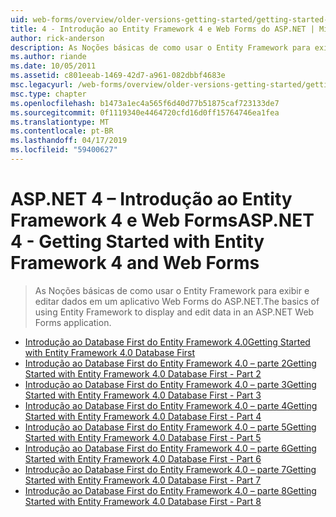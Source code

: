 ```yaml
---
uid: web-forms/overview/older-versions-getting-started/getting-started-with-ef/index
title: 4 - Introdução ao Entity Framework 4 e Web Forms do ASP.NET | Microsoft Docs
author: rick-anderson
description: As Noções básicas de como usar o Entity Framework para exibir e editar dados em um aplicativo Web Forms do ASP.NET.
ms.author: riande
ms.date: 10/05/2011
ms.assetid: c801eeab-1469-42d7-a961-082dbbf4683e
msc.legacyurl: /web-forms/overview/older-versions-getting-started/getting-started-with-ef
msc.type: chapter
ms.openlocfilehash: b1473a1ec4a565f6d40d77b51875caf723133de7
ms.sourcegitcommit: 0f1119340e4464720cfd16d0ff15764746ea1fea
ms.translationtype: MT
ms.contentlocale: pt-BR
ms.lasthandoff: 04/17/2019
ms.locfileid: "59400627"
---
```

# <a name="aspnet-4---getting-started-with-entity-framework-4-and-web-forms"></a><span data-ttu-id="d27f4-103">ASP.NET 4 – Introdução ao Entity Framework 4 e Web Forms</span><span class="sxs-lookup"><span data-stu-id="d27f4-103">ASP.NET 4 - Getting Started with Entity Framework 4 and Web Forms</span></span>

> <span data-ttu-id="d27f4-104">As Noções básicas de como usar o Entity Framework para exibir e editar dados em um aplicativo Web Forms do ASP.NET.</span><span class="sxs-lookup"><span data-stu-id="d27f4-104">The basics of using Entity Framework to display and edit data in an ASP.NET Web Forms application.</span></span>


- [<span data-ttu-id="d27f4-105">Introdução ao Database First do Entity Framework 4.0</span><span class="sxs-lookup"><span data-stu-id="d27f4-105">Getting Started with Entity Framework 4.0 Database First</span></span>](the-entity-framework-and-aspnet-getting-started-part-1.md)
- [<span data-ttu-id="d27f4-106">Introdução ao Database First do Entity Framework 4.0 – parte 2</span><span class="sxs-lookup"><span data-stu-id="d27f4-106">Getting Started with Entity Framework 4.0 Database First - Part 2</span></span>](the-entity-framework-and-aspnet-getting-started-part-2.md)
- [<span data-ttu-id="d27f4-107">Introdução ao Database First do Entity Framework 4.0 – parte 3</span><span class="sxs-lookup"><span data-stu-id="d27f4-107">Getting Started with Entity Framework 4.0 Database First - Part 3</span></span>](the-entity-framework-and-aspnet-getting-started-part-3.md)
- [<span data-ttu-id="d27f4-108">Introdução ao Database First do Entity Framework 4.0 – parte 4</span><span class="sxs-lookup"><span data-stu-id="d27f4-108">Getting Started with Entity Framework 4.0 Database First - Part 4</span></span>](the-entity-framework-and-aspnet-getting-started-part-4.md)
- [<span data-ttu-id="d27f4-109">Introdução ao Database First do Entity Framework 4.0 – parte 5</span><span class="sxs-lookup"><span data-stu-id="d27f4-109">Getting Started with Entity Framework 4.0 Database First - Part 5</span></span>](the-entity-framework-and-aspnet-getting-started-part-5.md)
- [<span data-ttu-id="d27f4-110">Introdução ao Database First do Entity Framework 4.0 – parte 6</span><span class="sxs-lookup"><span data-stu-id="d27f4-110">Getting Started with Entity Framework 4.0 Database First - Part 6</span></span>](the-entity-framework-and-aspnet-getting-started-part-6.md)
- [<span data-ttu-id="d27f4-111">Introdução ao Database First do Entity Framework 4.0 – parte 7</span><span class="sxs-lookup"><span data-stu-id="d27f4-111">Getting Started with Entity Framework 4.0 Database First - Part 7</span></span>](the-entity-framework-and-aspnet-getting-started-part-7.md)
- [<span data-ttu-id="d27f4-112">Introdução ao Database First do Entity Framework 4.0 – parte 8</span><span class="sxs-lookup"><span data-stu-id="d27f4-112">Getting Started with Entity Framework 4.0 Database First - Part 8</span></span>](the-entity-framework-and-aspnet-getting-started-part-8.md)
